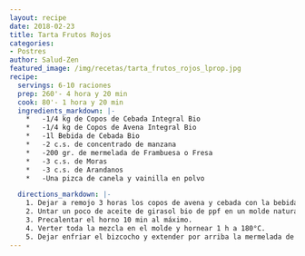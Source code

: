 ```yaml
---
layout: recipe
date: 2018-02-23
title: Tarta Frutos Rojos
categories:
- Postres
author: Salud-Zen
featured_image: /img/recetas/tarta_frutos_rojos_lprop.jpg
recipe:
  servings: 6-10 raciones
  prep: 260'- 4 hora y 20 min
  cook: 80'- 1 hora y 20 min
  ingredients_markdown: |-
    *	-1/4 kg de Copos de Cebada Integral Bio
    *	-1/4 kg de Copos de Avena Integral Bio
    *	-1l Bebida de Cebada Bio
    *	-2 c.s. de concentrado de manzana
    *	-200 gr. de mermelada de Frambuesa o Fresa
    *	-3 c.s. de Moras
    *	-3 c.s. de Arandanos
    *	-Una pizca de canela y vainilla en polvo

  directions_markdown: |-
    1. Dejar a remojo 3 horas los copos de avena y cebada con la bebida de cebada, la canela, la vainilla y el concentrado de manzana.
    2. Untar un poco de aceite de girasol bio de ppf en un molde natural de horno.
    3. Precalentar el horno 10 min al máximo.
    4. Verter toda la mezcla en el molde y hornear 1 h a 180°C.
    5. Dejar enfriar el bizcocho y extender por arriba la mermelada de frambuesa o fresa y encima decorar la tarta con las moras y arándanos      
---
```

